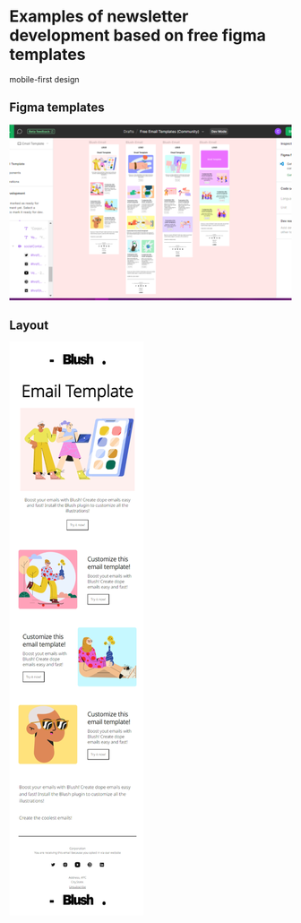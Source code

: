 # Examples of newsletter development based on free figma templates

mobile-first design

## Figma templates
![Alt text](image-1.png)

## Layout
![Alt text](image-2.png)